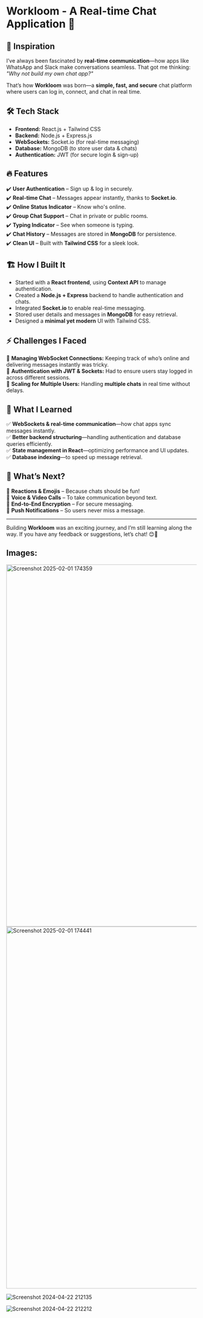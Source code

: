 # Workloom - A Real-time Chat Application 🚀  

## 🌟 Inspiration  
I’ve always been fascinated by **real-time communication**—how apps like WhatsApp and Slack make conversations seamless. That got me thinking:  
*"Why not build my own chat app?"*  

That’s how **Workloom** was born—a **simple, fast, and secure** chat platform where users can log in, connect, and chat in real time.  

## 🛠️ Tech Stack  
- **Frontend:** React.js + Tailwind CSS  
- **Backend:** Node.js + Express.js  
- **WebSockets:** Socket.io (for real-time messaging)  
- **Database:** MongoDB (to store user data & chats)  
- **Authentication:** JWT (for secure login & sign-up)  

## 🔥 Features  
✔️ **User Authentication** – Sign up & log in securely.  
✔️ **Real-time Chat** – Messages appear instantly, thanks to **Socket.io**.  
✔️ **Online Status Indicator** – Know who's online.  
✔️ **Group Chat Support** – Chat in private or public rooms.  
✔️ **Typing Indicator** – See when someone is typing.  
✔️ **Chat History** – Messages are stored in **MongoDB** for persistence.  
✔️ **Clean UI** – Built with **Tailwind CSS** for a sleek look.  

## 🏗️ How I Built It  
- Started with a **React frontend**, using **Context API** to manage authentication.  
- Created a **Node.js + Express** backend to handle authentication and chats.  
- Integrated **Socket.io** to enable real-time messaging.  
- Stored user details and messages in **MongoDB** for easy retrieval.  
- Designed a **minimal yet modern** UI with Tailwind CSS.  

## ⚡ Challenges I Faced  
🔹 **Managing WebSocket Connections:** Keeping track of who’s online and delivering messages instantly was tricky.  
🔹 **Authentication with JWT & Sockets:** Had to ensure users stay logged in across different sessions.  
🔹 **Scaling for Multiple Users:** Handling **multiple chats** in real time without delays.  

## 🎯 What I Learned  
✅ **WebSockets & real-time communication**—how chat apps sync messages instantly.  
✅ **Better backend structuring**—handling authentication and database queries efficiently.  
✅ **State management in React**—optimizing performance and UI updates.  
✅ **Database indexing**—to speed up message retrieval.  

## 🚀 What’s Next?  
🔹 **Reactions & Emojis** – Because chats should be fun!  
🔹 **Voice & Video Calls** – To take communication beyond text.  
🔹 **End-to-End Encryption** – For secure messaging.  
🔹 **Push Notifications** – So users never miss a message.  

---

Building **Workloom** was an exciting journey, and I’m still learning along the way. If you have any feedback or suggestions, let’s chat! 😊🚀  

## Images:

<img width="959" alt="Screenshot 2025-02-01 174359" src="https://github.com/user-attachments/assets/33d806b9-b8be-44eb-b2cf-7ccc08f02382" />

<img width="959" alt="Screenshot 2025-02-01 174441" src="https://github.com/user-attachments/assets/21cae17b-33c6-40c5-a1e1-82b914f1978f" />

![Screenshot 2024-04-22 212135](https://github.com/user-attachments/assets/6f1a0201-a607-474c-8fcd-6630b48b5dc2)

![Screenshot 2024-04-22 212212](https://github.com/user-attachments/assets/b2820d02-fca1-4425-a842-23cfaa6706f5)



